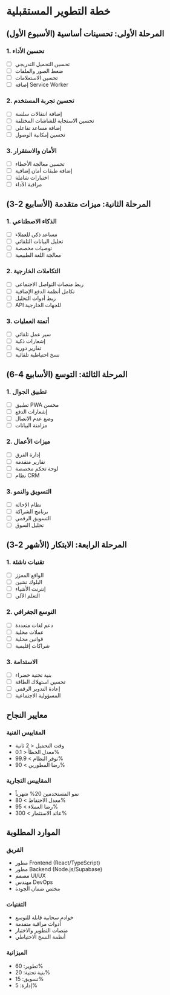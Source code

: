 
# خطة التطوير المستقبلية

## المرحلة الأولى: تحسينات أساسية (الأسبوع الأول)

### 1. تحسين الأداء
- [ ] تحسين التحميل التدريجي
- [ ] ضغط الصور والملفات
- [ ] تحسين الاستعلامات
- [ ] إضافة Service Worker

### 2. تحسين تجربة المستخدم
- [ ] إضافة انتقالات سلسة
- [ ] تحسين الاستجابة للشاشات المختلفة
- [ ] إضافة مساعد تفاعلي
- [ ] تحسين إمكانية الوصول

### 3. الأمان والاستقرار
- [ ] تحسين معالجة الأخطاء
- [ ] إضافة طبقات أمان إضافية
- [ ] اختبارات شاملة
- [ ] مراقبة الأداء

## المرحلة الثانية: ميزات متقدمة (الأسابيع 2-3)

### 1. الذكاء الاصطناعي
- [ ] مساعد ذكي للعملاء
- [ ] تحليل البيانات التلقائي
- [ ] توصيات مخصصة
- [ ] معالجة اللغة الطبيعية

### 2. التكاملات الخارجية
- [ ] ربط منصات التواصل الاجتماعي
- [ ] تكامل أنظمة الدفع الإضافية
- [ ] ربط أدوات التحليل
- [ ] API للجهات الخارجية

### 3. أتمتة العمليات
- [ ] سير عمل تلقائي
- [ ] إشعارات ذكية
- [ ] تقارير دورية
- [ ] نسخ احتياطية تلقائية

## المرحلة الثالثة: التوسع (الأسابيع 4-6)

### 1. تطبيق الجوال
- [ ] تطبيق PWA محسن
- [ ] إشعارات الدفع
- [ ] وضع عدم الاتصال
- [ ] مزامنة البيانات

### 2. ميزات الأعمال
- [ ] إدارة الفرق
- [ ] تقارير متقدمة
- [ ] لوحة تحكم مخصصة
- [ ] نظام CRM

### 3. التسويق والنمو
- [ ] نظام الإحالة
- [ ] برنامج الشراكة
- [ ] التسويق الرقمي
- [ ] تحليل السوق

## المرحلة الرابعة: الابتكار (الأشهر 2-3)

### 1. تقنيات ناشئة
- [ ] الواقع المعزز
- [ ] البلوك تشين
- [ ] إنترنت الأشياء
- [ ] التعلم الآلي

### 2. التوسع الجغرافي
- [ ] دعم لغات متعددة
- [ ] عملات محلية
- [ ] قوانين محلية
- [ ] شراكات إقليمية

### 3. الاستدامة
- [ ] بنية تحتية خضراء
- [ ] تحسين استهلاك الطاقة
- [ ] إعادة التدوير الرقمي
- [ ] المسؤولية الاجتماعية

## معايير النجاح

### المقاييس الفنية
- وقت التحميل < 2 ثانية
- معدل الخطأ < 0.1%
- توفر النظام > 99.9%
- رضا المطورين > 90%

### المقاييس التجارية
- نمو المستخدمين 20% شهرياً
- معدل الاحتفاظ > 80%
- رضا العملاء > 95%
- عائد الاستثمار > 300%

## الموارد المطلوبة

### الفريق
- مطور Frontend (React/TypeScript)
- مطور Backend (Node.js/Supabase)
- مصمم UI/UX
- مهندس DevOps
- مختص ضمان الجودة

### التقنيات
- خوادم سحابية قابلة للتوسع
- أدوات مراقبة متقدمة
- منصات التطوير والاختبار
- أنظمة النسخ الاحتياطي

### الميزانية
- تطوير: 60%
- بنية تحتية: 20%
- تسويق: 15%
- إدارة: 5%
